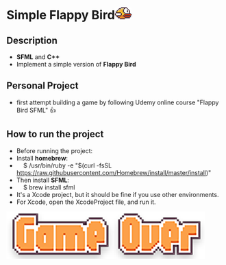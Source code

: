 # Simple Flappy Bird<img src="FirstGame/Resources/res/bird-04.png" width=40px/>
## Description
- <strong>SFML</strong> and <strong>C++</strong>
- Implement a simple version of <strong>Flappy Bird</strong>
## Personal Project
- first attempt building a game by following Udemy online course "Flappy Bird SFML" :thumbsup:
## How to run the project
- Before running the project: 
- Install <strong>homebrew</strong>:  
- &nbsp;&nbsp;&nbsp;&nbsp;$ /usr/bin/ruby -e "$(curl -fsSL https://raw.githubusercontent.com/Homebrew/install/master/install)"
- Then install <strong>SFML</strong>: 
- &nbsp;&nbsp;&nbsp;&nbsp;$ brew install sfml
- It's a Xcode project, but it should be fine if you use other environments.
- For Xcode, open the XcodeProject file, and run it.
<img src="FirstGame/Resources/res/Game-Over-Title.png">
